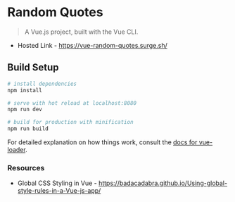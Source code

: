 # Random Quotes

> A Vue.js project, built with the Vue CLI.

* Hosted Link - https://vue-random-quotes.surge.sh/

## Build Setup

``` bash
# install dependencies
npm install

# serve with hot reload at localhost:8080
npm run dev

# build for production with minification
npm run build
```

For detailed explanation on how things work, consult the [docs for vue-loader](http://vuejs.github.io/vue-loader).

### Resources 
* Global CSS Styling in Vue - https://badacadabra.github.io/Using-global-style-rules-in-a-Vue-js-app/
